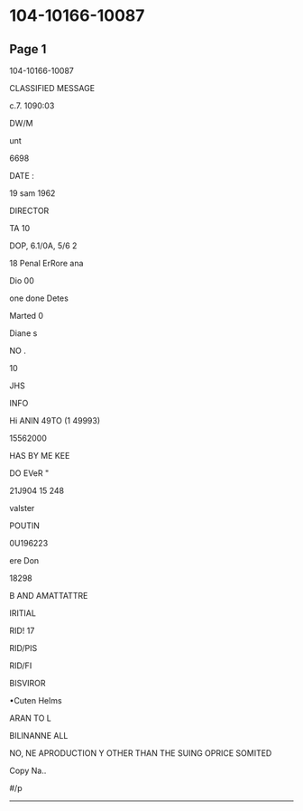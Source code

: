# 104-10166-10087

## Page 1

104-10166-10087

CLASSIFIED MESSAGE

c.7. 1090:03

DW/M

unt

6698

DATE :

19 sam 1962

DIRECTOR

TA 10

DOP, 6.1/0A, 5/6 2

18 Penal ErRore ana

Dio 00

one done Detes

Marted 0

Diane s

NO .

10

JHS

INFO

Hi ANIN 49TO (1 49993)

15562000

HAS BY ME KEE

DO EVeR "

21J904 15 248

valster

POUTIN

0U196223

ere Don

18298

B AND AMATTATTRE

IRITIAL

RID! 17

RID/PIS

RID/FI

BISVIROR

•Cuten Helms

ARAN TO L

BILINANNE ALL

NO, NE APRODUCTION Y OTHER THAN THE SUING OPRICE SOMITED

Copy Na..

#/p

---

